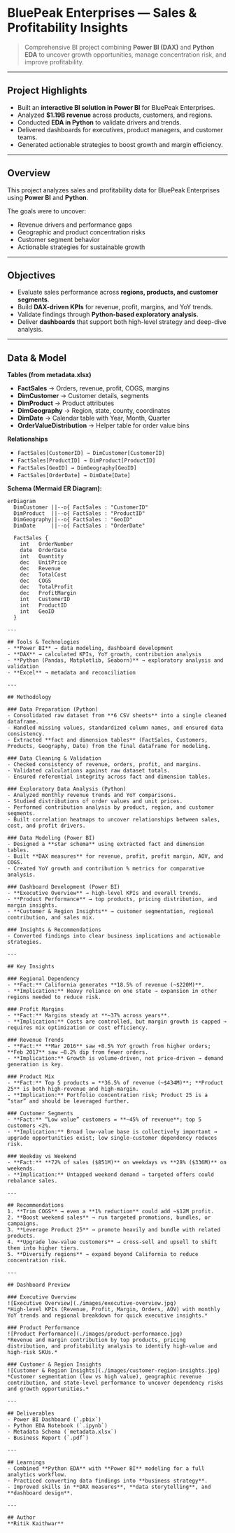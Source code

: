 # BluePeak Enterprises — Sales & Profitability Insights  

> Comprehensive BI project combining **Power BI (DAX)** and **Python EDA** to uncover growth opportunities, manage concentration risk, and improve profitability.  

---

## Project Highlights  
- Built an **interactive BI solution in Power BI** for BluePeak Enterprises.  
- Analyzed **$1.19B revenue** across products, customers, and regions.  
- Conducted **EDA in Python** to validate drivers and trends.  
- Delivered dashboards for executives, product managers, and customer teams.  
- Generated actionable strategies to boost growth and margin efficiency.  

---

## Overview  
This project analyzes sales and profitability data for BluePeak Enterprises using **Power BI** and **Python**.  

The goals were to uncover:  
- Revenue drivers and performance gaps  
- Geographic and product concentration risks  
- Customer segment behavior  
- Actionable strategies for sustainable growth  

---

## Objectives  
- Evaluate sales performance across **regions, products, and customer segments**.  
- Build **DAX-driven KPIs** for revenue, profit, margins, and YoY trends.  
- Validate findings through **Python-based exploratory analysis**.  
- Deliver **dashboards** that support both high-level strategy and deep-dive analysis.  

---

## Data & Model  

**Tables (from metadata.xlsx)**  
- **FactSales** → Orders, revenue, profit, COGS, margins  
- **DimCustomer** → Customer details, segments  
- **DimProduct** → Product attributes  
- **DimGeography** → Region, state, county, coordinates  
- **DimDate** → Calendar table with Year, Month, Quarter  
- **OrderValueDistribution** → Helper table for order value bins  

**Relationships**  
- `FactSales[CustomerID] → DimCustomer[CustomerID]`  
- `FactSales[ProductID] → DimProduct[ProductID]`  
- `FactSales[GeoID] → DimGeography[GeoID]`  
- `FactSales[OrderDate] → DimDate[Date]`  

**Schema (Mermaid ER Diagram):**  
```mermaid
erDiagram
  DimCustomer ||--o{ FactSales : "CustomerID"
  DimProduct  ||--o{ FactSales : "ProductID"
  DimGeography||--o{ FactSales : "GeoID"
  DimDate     ||--o{ FactSales : "OrderDate"

  FactSales {
    int   OrderNumber
    date  OrderDate
    int   Quantity
    dec   UnitPrice
    dec   Revenue
    dec   TotalCost
    dec   COGS
    dec   TotalProfit
    dec   ProfitMargin
    int   CustomerID
    int   ProductID
    int   GeoID
  }

---

## Tools & Technologies  
- **Power BI** → data modeling, dashboard development  
- **DAX** → calculated KPIs, YoY growth, contribution analysis  
- **Python (Pandas, Matplotlib, Seaborn)** → exploratory analysis and validation  
- **Excel** → metadata and reconciliation  

---

## Methodology  

### Data Preparation (Python)  
- Consolidated raw dataset from **6 CSV sheets** into a single cleaned dataframe.  
- Handled missing values, standardized column names, and ensured data consistency.  
- Extracted **fact and dimension tables** (FactSales, Customers, Products, Geography, Date) from the final dataframe for modeling.  

### Data Cleaning & Validation  
- Checked consistency of revenue, orders, profit, and margins.  
- Validated calculations against raw dataset totals.  
- Ensured referential integrity across fact and dimension tables.  

### Exploratory Data Analysis (Python)  
- Analyzed monthly revenue trends and YoY comparisons.  
- Studied distributions of order values and unit prices.  
- Performed contribution analysis by product, region, and customer segments.  
- Built correlation heatmaps to uncover relationships between sales, cost, and profit drivers.  

### Data Modeling (Power BI)  
- Designed a **star schema** using extracted fact and dimension tables.  
- Built **DAX measures** for revenue, profit, profit margin, AOV, and COGS.  
- Created YoY growth and contribution % metrics for comparative analysis.  

### Dashboard Development (Power BI)  
- **Executive Overview** → high-level KPIs and overall trends.  
- **Product Performance** → top products, pricing distribution, and margin insights.  
- **Customer & Region Insights** → customer segmentation, regional contribution, and sales mix.  

### Insights & Recommendations  
- Converted findings into clear business implications and actionable strategies.  

---

## Key Insights  

### Regional Dependency  
- **Fact:** California generates **18.5% of revenue (~$220M)**.  
- **Implication:** Heavy reliance on one state → expansion in other regions needed to reduce risk.  

### Profit Margins  
- **Fact:** Margins steady at **~37% across years**.  
- **Implication:** Costs are controlled, but margin growth is capped → requires mix optimization or cost efficiency.  

### Revenue Trends  
- **Fact:** **Mar 2016** saw +8.5% YoY growth from higher orders; **Feb 2017** saw –8.2% dip from fewer orders.  
- **Implication:** Growth is volume-driven, not price-driven → demand generation is key.  

### Product Mix  
- **Fact:** Top 5 products = **36.5% of revenue (~$434M)**; **Product 25** is both high-revenue and high-margin.  
- **Implication:** Portfolio concentration risk; Product 25 is a “star” and should be leveraged further.  

### Customer Segments  
- **Fact:** “Low value” customers = **~45% of revenue**; top 5 customers <2%.  
- **Implication:** Broad low-value base is collectively important → upgrade opportunities exist; low single-customer dependency reduces risk.  

### Weekday vs Weekend  
- **Fact:** **72% of sales ($851M)** on weekdays vs **28% ($336M)** on weekends.  
- **Implication:** Untapped weekend demand → targeted offers could rebalance sales.  

---

## Recommendations  
1. **Trim COGS** → even a **1% reduction** could add ~$12M profit.  
2. **Boost weekend sales** → run targeted promotions, bundles, or campaigns.  
3. **Leverage Product 25** → promote heavily and bundle with related products.  
4. **Upgrade low-value customers** → cross-sell and upsell to shift them into higher tiers.  
5. **Diversify regions** → expand beyond California to reduce concentration risk.  

---

## Dashboard Preview  

### Executive Overview  
![Executive Overview](./images/executive-overview.jpg)  
*High-level KPIs (Revenue, Profit, Margin, Orders, AOV) with monthly YoY trends and regional breakdown for quick executive insights.*  

### Product Performance  
![Product Performance](./images/product-performance.jpg)  
*Revenue and margin contribution by top products, pricing distribution, and profitability analysis to identify high-value and high-risk SKUs.*  

### Customer & Region Insights  
![Customer & Region Insights](./images/customer-region-insights.jpg)  
*Customer segmentation (low vs high value), geographic revenue contribution, and state-level performance to uncover dependency risks and growth opportunities.*  

---

## Deliverables  
- Power BI Dashboard (`.pbix`)  
- Python EDA Notebook (`.ipynb`)  
- Metadata Schema (`metadata.xlsx`)  
- Business Report (`.pdf`)  

---

## Learnings  
- Combined **Python EDA** with **Power BI** modeling for a full analytics workflow.  
- Practiced converting data findings into **business strategy**.  
- Improved skills in **DAX measures**, **data storytelling**, and **dashboard design**.  

---

## Author  
**Ritik Kaithwar**  